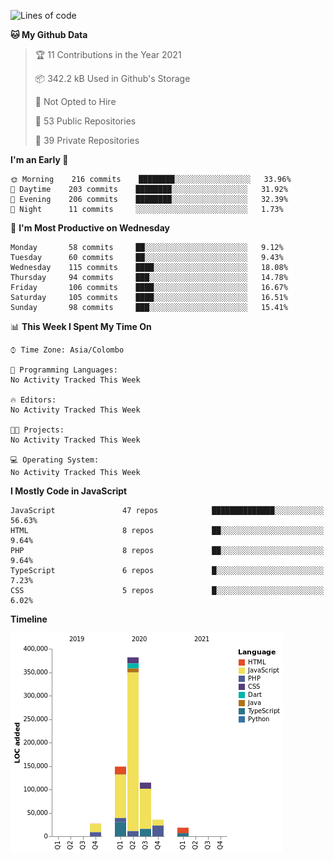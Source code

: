 
<!--START_SECTION:waka-->
![Lines of code](https://img.shields.io/badge/From%20Hello%20World%20I%27ve%20Written-732737%20lines%20of%20code-blue)

**🐱 My Github Data** 

> 🏆 11 Contributions in the Year 2021
 > 
> 📦 342.2 kB Used in Github's Storage 
 > 
> 🚫 Not Opted to Hire
 > 
> 📜 53 Public Repositories 
 > 
> 🔑 39 Private Repositories  
 > 
**I'm an Early 🐤** 

```text
🌞 Morning    216 commits    ████████░░░░░░░░░░░░░░░░░   33.96% 
🌆 Daytime    203 commits    ████████░░░░░░░░░░░░░░░░░   31.92% 
🌃 Evening    206 commits    ████████░░░░░░░░░░░░░░░░░   32.39% 
🌙 Night      11 commits     ░░░░░░░░░░░░░░░░░░░░░░░░░   1.73%

```
📅 **I'm Most Productive on Wednesday** 

```text
Monday       58 commits     ██░░░░░░░░░░░░░░░░░░░░░░░   9.12% 
Tuesday      60 commits     ██░░░░░░░░░░░░░░░░░░░░░░░   9.43% 
Wednesday    115 commits    ████░░░░░░░░░░░░░░░░░░░░░   18.08% 
Thursday     94 commits     ███░░░░░░░░░░░░░░░░░░░░░░   14.78% 
Friday       106 commits    ████░░░░░░░░░░░░░░░░░░░░░   16.67% 
Saturday     105 commits    ████░░░░░░░░░░░░░░░░░░░░░   16.51% 
Sunday       98 commits     ███░░░░░░░░░░░░░░░░░░░░░░   15.41%

```


📊 **This Week I Spent My Time On** 

```text
⌚︎ Time Zone: Asia/Colombo

💬 Programming Languages: 
No Activity Tracked This Week

🔥 Editors: 
No Activity Tracked This Week

🐱‍💻 Projects: 
No Activity Tracked This Week

💻 Operating System: 
No Activity Tracked This Week

```

**I Mostly Code in JavaScript** 

```text
JavaScript               47 repos            ██████████████░░░░░░░░░░░   56.63% 
HTML                     8 repos             ██░░░░░░░░░░░░░░░░░░░░░░░   9.64% 
PHP                      8 repos             ██░░░░░░░░░░░░░░░░░░░░░░░   9.64% 
TypeScript               6 repos             █░░░░░░░░░░░░░░░░░░░░░░░░   7.23% 
CSS                      5 repos             █░░░░░░░░░░░░░░░░░░░░░░░░   6.02%

```


**Timeline**

![Chart not found](https://raw.githubusercontent.com/ccweerasinghe1994/ccweerasinghe1994/master/charts/bar_graph.png) 


<!--END_SECTION:waka-->
